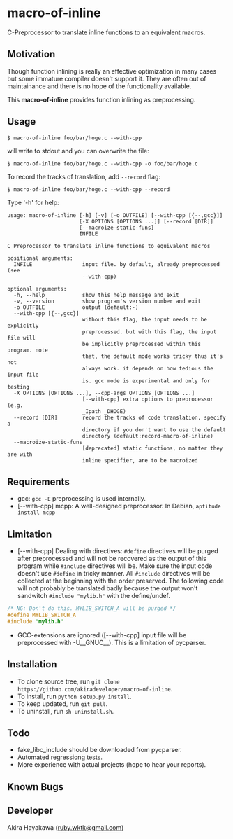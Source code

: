 # macro-of-inline

C-Preprocessor to translate inline functions to an equivalent macros.

## Motivation

Though function inlining is really an effective optimization in many cases
but some immature compiler doesn't support it.
They are often out of maintainance and there is no hope
of the functionality available.

This **macro-of-inline** provides function inlining as preprocessing.

## Usage

```
$ macro-of-inline foo/bar/hoge.c --with-cpp
```

will write to stdout and you can overwrite the file:


```
$ macro-of-inline foo/bar/hoge.c --with-cpp -o foo/bar/hoge.c
```

To record the tracks of translation, add `--record` flag:

```
$ macro-of-inline foo/bar/hoge.c --with-cpp --record
```

Type '-h' for help:

```
usage: macro-of-inline [-h] [-v] [-o OUTFILE] [--with-cpp [{--,gcc}]]
                       [-X OPTIONS [OPTIONS ...]] [--record [DIR]]
                       [--macroize-static-funs]
                       INFILE

C Preprocessor to translate inline functions to equivalent macros

positional arguments:
  INFILE                input file. by default, already preprocessed (see
                        --with-cpp)

optional arguments:
  -h, --help            show this help message and exit
  -v, --version         show program's version number and exit
  -o OUTFILE            output (default:-)
  --with-cpp [{--,gcc}]
                        without this flag, the input needs to be explicitly
                        preprocessed. but with this flag, the input file will
                        be implicitly preprocessed within this program. note
                        that, the default mode works tricky thus it's not
                        always work. it depends on how tedious the input file
                        is. gcc mode is experimental and only for testing
  -X OPTIONS [OPTIONS ...], --cpp-args OPTIONS [OPTIONS ...]
                        [--with-cpp] extra options to preprocessor (e.g.
                        _Ipath _DHOGE)
  --record [DIR]        record the tracks of code translation. specify a
                        directory if you don't want to use the default
                        directory (default:record-macro-of-inline)
  --macroize-static-funs
                        [deprecated] static functions, no matter they are with
                        inline specifier, are to be macroized
```

## Requirements

- gcc: `gcc -E` preprocessing is used internally.
- [--with-cpp] mcpp: A well-designed preprocessor. In Debian, `aptitude install mcpp`

## Limitation

- [--with-cpp] Dealing with directives: `#define` directives will be purged after preprocessed and will not be recovered as the output of this program
  while `#include` directives will be. Make sure the input code doesn't use `#define` in tricky manner. All `#include`
  directives will be collected at the beginning with the order preserved. The following code will not probably be translated badly because
  the output won't sandwitch `#include "mylib.h"` with the define/undef.

```c
/* NG: Don't do this. MYLIB_SWITCH_A will be purged */
#define MYLIB_SWITCH_A
#include "mylib.h"
```

- GCC-extensions are ignored ([--with-cpp] input file will be preprocessed with -U\_\_GNUC\_\_). This is a limitation of pycparser.

## Installation

- To clone source tree, run `git clone https://github.com/akiradeveloper/macro-of-inline`.
- To install, run `python setup.py install`.
- To keep updated, run `git pull`.
- To uninstall, run `sh uninstall.sh`.

## Todo

- fake\_libc\_include should be downloaded from pycparser.
- Automated regressiong tests. 
- More experience with actual projects (hope to hear your reports).

## Known Bugs

## Developer

Akira Hayakawa (ruby.wktk@gmail.com)
